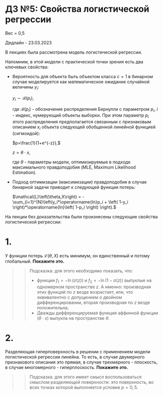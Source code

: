 # ДЗ №5: Свойства логистической регрессии

Вес = 0,5

Дедлайн - 23.03.2023

В лекциях была рассмотрена модель логистической регрессии.

Напомним, в этой модели с практической точки зрения есть два ключевых свойства:

- Вероятность для объекта быть объектом класса $c=1$ в бинарном случае моделируется как математическое ожидание случайной величины $y_i$:
  
  
  
  $y_i \sim \mathcal{B}\left(p_i\right),$
  
  
  
  где $\mathcal{B}\left(p_i\right)$ - обозначение распределения Бернулли с параметром $p_i$, $i$ - индекс, нумерующий объекты выборки. При этом параметр $p_i$ этого распределения предполагается связанным с признаковым описанием $x_i$ объекта следующей обобщенной линейной функцией (сигмоидой):
  
  
  
  $p=\frac{1}{1+e^{-z}},$
  
  $z=\theta\cdot x,$
  
  
  
  где  $\theta$ - параметры модели, оптимизируемые в подходе максимального правдоподобия (MLE, Maximum Likelihood Estimation).
  
- Подход оптимизации (максимизации) правдоподобия в случае бинарной задачи приводит к следующей функции потерь:
  
  
  
  $\mathcal{L}\left(\theta,X\right) = -\sum_{i=1}^{N}\left(y_i*\operatorname{ln}p_i + \left( 1-y_i \right)*\operatorname{ln}\left( 1-p_i \right) \right).$



На лекции без доказательства были произнесены следующие свойства логистической регрессии:



<h1>1.</h1>

У функции потерь $\mathcal{L}\left(\theta,X\right)$ есть минимум, он единственный и потому глобальный. **Покажите это.**

> > Подсказка: для этого необходимо показать, что:
> >
> > - функции $f_1=-\operatorname{ln}\left(\sigma\left(z\right)\right)$ и $f_2=-\operatorname{ln}\left(1-\sigma\left(z\right)\right)$ выпуклые на одномерном пространстве $z$. А именно: производная этих функций по $z$ везде возрастает, или, что эквивалентно с допущением о двойном дифференцировании, вторая производная по $z$ везде положительна;
> > - Дважды дифференцируемая функция аффинной функции ($\theta\cdot x$) выпукла на пространстве $\theta$.



<h1>2.</h1>

Разделяющая гиперповерхность в решении с применением модели логистической регрессии линейна. То есть, в случае двумерного признакового описания это прямая, в случае трехмерного - плоскость, в случае многомерного - гиперплоскость. **Покажите это.**

> > Подсказка: для этого имеет смысл воспользоваться смыслом разделяющей поверхности: это поверхность, во всех точках которой выполняется условие $p=0,5$.